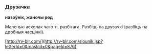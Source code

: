 ### Друзачка
**назоўнік, жаночы род**

Маленькі асколак чаго-н. разбітага. Разбіць на друзачкі (разбіць на дробныя часцінкі).

<a rel="author">[http://rv-blr.com/](http://rv-blr.com/slounik.jsp?letterId=0&maskId=0&pageId=876)</a>
